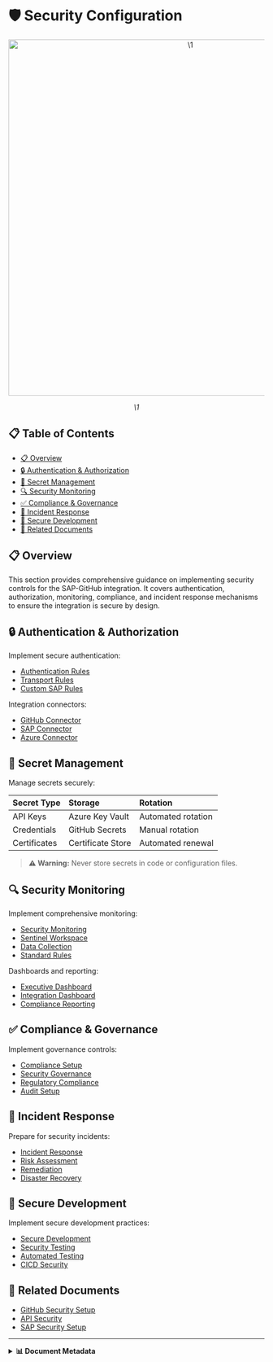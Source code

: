 # 🛡️ Security Configuration

<div align="center" class="svg-container">
  <!-- Using both object and img as fallback for maximum compatibility -->
  <object type="image/svg+xml" data="\1" style="width: 700px; max-width: 100%;" aria-label="\1">
    <img src="\1" alt="\1" width="700" />
  </object>
  
  *\1*
</div>

## 📋 Table of Contents

- [📋 Overview](#-overview)
- [🔒 Authentication & Authorization](#-authentication--authorization)
- [🔐 Secret Management](#-secret-management)
- [🔍 Security Monitoring](#-security-monitoring)
- [✅ Compliance & Governance](#-compliance--governance)
- [🚨 Incident Response](#-incident-response)
- [🔐 Secure Development](#-secure-development)
- [🔗 Related Documents](#-related-documents)

## 📋 Overview

This section provides comprehensive guidance on implementing security controls for the SAP-GitHub integration. It covers authentication, authorization, monitoring, compliance, and incident response mechanisms to ensure the integration is secure by design.

## 🔒 Authentication & Authorization

Implement secure authentication:

- [Authentication Rules](./auth-rules.md)
- [Transport Rules](./transport-rules.md)
- [Custom SAP Rules](./custom-sap-rules.md)

Integration connectors:

- [GitHub Connector](./github-connector.md)
- [SAP Connector](./sap-connector.md)
- [Azure Connector](./azure-connector.md)

## 🔐 Secret Management

Manage secrets securely:

| Secret Type | Storage | Rotation |
|:------------|:--------|:---------|
| API Keys | Azure Key Vault | Automated rotation |
| Credentials | GitHub Secrets | Manual rotation |
| Certificates | Certificate Store | Automated renewal |

> **⚠️ Warning:** Never store secrets in code or configuration files.

## 🔍 Security Monitoring

Implement comprehensive monitoring:

- [Security Monitoring](./security-monitoring.md)
- [Sentinel Workspace](./sentinel-workspace.md)
- [Data Collection](./data-collection.md)
- [Standard Rules](./standard-rules.md)

Dashboards and reporting:

- [Executive Dashboard](./executive-dashboard.md)
- [Integration Dashboard](./integration-dashboard.md)
- [Compliance Reporting](./compliance-reporting.md)

## ✅ Compliance & Governance

Implement governance controls:

- [Compliance Setup](./compliance-setup.md)
- [Security Governance](./security-governance.md)
- [Regulatory Compliance](./regulatory-compliance.md)
- [Audit Setup](./audit-setup.md)

## 🚨 Incident Response

Prepare for security incidents:

- [Incident Response](./incident-response.md)
- [Risk Assessment](./risk-assessment.md)
- [Remediation](./remediation.md)
- [Disaster Recovery](./disaster-recovery.md)

## 🔐 Secure Development

Implement secure development practices:

- [Secure Development](./secure-development.md)
- [Security Testing](./security-testing.md)
- [Automated Testing](./automated-testing.md)
- [CICD Security](./cicd-security.md)

## 🔗 Related Documents

- [GitHub Security Setup](../github-setup/repository-security.md)
- [API Security](../apim-setup/authentication.md)
- [SAP Security Setup](../sap-setup/security-practices.md)

---

<details>
<summary><strong>📊 Document Metadata</strong></summary>

- **Last Updated:** 2025-04-07
- **Author:** SAP-GitHub Integration Team
- **Version:** 1.0.0
- **Status:** Published
</details>
